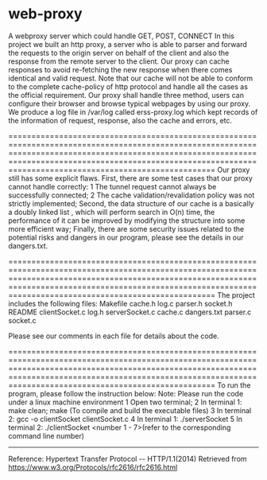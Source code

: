 # web-proxy
A webproxy server which could handle GET, POST, CONNECT
In this project we built an http proxy, a server who is able to parser and forward the requests to the origin server on behalf of the client and also the response from the remote server to the client.
Our proxy can cache responses to avoid re-fetching the new response when there comes identical and valid request. Note that our cache will not be able to conform to the complete cache-policy of http protocol and handle all the cases as the official requirement.
Our proxy shall handle three method, users can configure their browser and browse typical webpages by using our proxy.
We produce a log file in /var/log called erss-proxy.log which kept records of the information of request, response, also the cache and errors, etc.

=====================================================================================================================================================================================================================================================================
Our proxy still has some explicit flaws. 
First, there are some test cases that our proxy cannot handle correctly:
1 The tunnel request cannot always be successfully connected;
2 The cache validation/revalidation policy was not strictly implemented; 
Second, the data structure of our cache is a basically a doubly linked list , which will perform search in O(n) time, the performance of it can be improved by modifying the structure into some more efficient way; 
Finally, there are some security issues related to the potential risks and dangers in our program, please see the details in our dangers.txt.

=====================================================================================================================================================================================================================================================================
The project includes the following files:
Makefile	cache.h		log.c		parser.h	socket.h
README		clientSocket.c	log.h		serverSocket.c
cache.c		dangers.txt	parser.c	socket.c

Please see our comments in each file for details about the code.

=====================================================================================================================================================================================================================================================================
To run the program, please follow the instruction below:
Note: Please run the code under a linux machine environment
1 Open two terminal;
2 In terminal 1: make clean; make (To compile and build the executable files)
3 In terminal 2: gcc -o clientSocket clientSocket.c
4 In terminal 1: ./serverSocket <port>
5 In terminal 2: ./clientSocket <port> <number 1 - 7>(refer to the corresponding command line number)

********************************************************************************************************************************************************************************************************************************************************************
Reference:
Hypertext Transfer Protocol -- HTTP/1.1(2014) Retrieved from https://www.w3.org/Protocols/rfc2616/rfc2616.html
